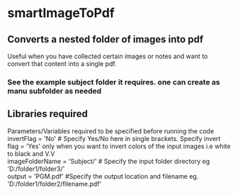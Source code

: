 # smartImageToPdf
## Converts a nested folder of images into pdf
Useful when you have collected certain images or notes and want to convert that content into a single pdf.
### See the example subject folder it requires. one can create as manu subfolder as needed

## Libraries required


Parameters/Variables required to be specified before running the code <br>
invertFlag = 'No' # Specify Yes/No here in single brackets. Specify invert flag = 'Yes' only when you want to invert colors of the input images i.e white to black and V.V <br>
imageFolderName = 'Subject/' # Specify the input folder directory eg 'D:/folder1/folder3/' <br>
output = 'PGM.pdf' #Specify the output location and filename eg. 'D:/folder1/folder2/filename.pdf' <br>
